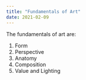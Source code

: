 ```yaml
---
title: "Fundamentals of Art"
date: 2021-02-09
---
```

The fundamentals of art are:
1. Form
2. Perspective
3. Anatomy
4. Composition
5. Value and Lighting

